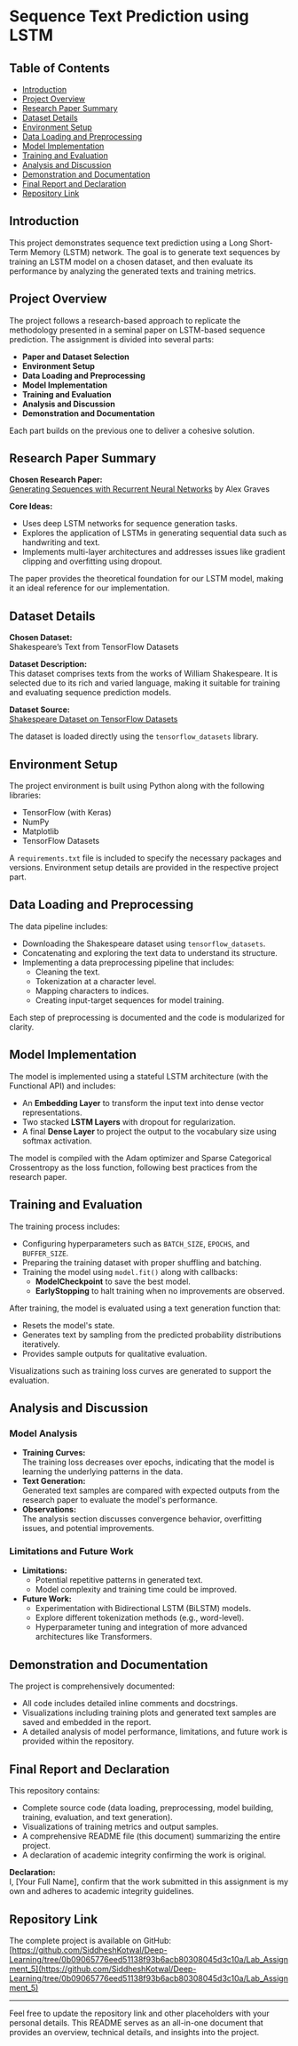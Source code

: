 # Sequence Text Prediction using LSTM

## Table of Contents
- [Introduction](#introduction)
- [Project Overview](#project-overview)
- [Research Paper Summary](#research-paper-summary)
- [Dataset Details](#dataset-details)
- [Environment Setup](#environment-setup)
- [Data Loading and Preprocessing](#data-loading-and-preprocessing)
- [Model Implementation](#model-implementation)
- [Training and Evaluation](#training-and-evaluation)
- [Analysis and Discussion](#analysis-and-discussion)
- [Demonstration and Documentation](#demonstration-and-documentation)
- [Final Report and Declaration](#final-report-and-declaration)
- [Repository Link](#repository-link)

## Introduction
This project demonstrates sequence text prediction using a Long Short-Term Memory (LSTM) network. The goal is to generate text sequences by training an LSTM model on a chosen dataset, and then evaluate its performance by analyzing the generated texts and training metrics.

## Project Overview
The project follows a research-based approach to replicate the methodology presented in a seminal paper on LSTM-based sequence prediction. The assignment is divided into several parts:
- **Paper and Dataset Selection**
- **Environment Setup**
- **Data Loading and Preprocessing**
- **Model Implementation**
- **Training and Evaluation**
- **Analysis and Discussion**
- **Demonstration and Documentation**

Each part builds on the previous one to deliver a cohesive solution.

## Research Paper Summary
**Chosen Research Paper:**  
[Generating Sequences with Recurrent Neural Networks](https://arxiv.org/abs/1308.0850) by Alex Graves

**Core Ideas:**
- Uses deep LSTM networks for sequence generation tasks.
- Explores the application of LSTMs in generating sequential data such as handwriting and text.
- Implements multi-layer architectures and addresses issues like gradient clipping and overfitting using dropout.

The paper provides the theoretical foundation for our LSTM model, making it an ideal reference for our implementation.

## Dataset Details
**Chosen Dataset:**  
Shakespeare’s Text from TensorFlow Datasets

**Dataset Description:**  
This dataset comprises texts from the works of William Shakespeare. It is selected due to its rich and varied language, making it suitable for training and evaluating sequence prediction models.

**Dataset Source:**  
[Shakespeare Dataset on TensorFlow Datasets](https://www.tensorflow.org/datasets/catalog/tiny_shakespeare)

The dataset is loaded directly using the `tensorflow_datasets` library.

## Environment Setup
The project environment is built using Python along with the following libraries:
- TensorFlow (with Keras)
- NumPy
- Matplotlib
- TensorFlow Datasets

A `requirements.txt` file is included to specify the necessary packages and versions. Environment setup details are provided in the respective project part.

## Data Loading and Preprocessing
The data pipeline includes:
- Downloading the Shakespeare dataset using `tensorflow_datasets`.
- Concatenating and exploring the text data to understand its structure.
- Implementing a data preprocessing pipeline that includes:
  - Cleaning the text.
  - Tokenization at a character level.
  - Mapping characters to indices.
  - Creating input-target sequences for model training.

Each step of preprocessing is documented and the code is modularized for clarity.

## Model Implementation
The model is implemented using a stateful LSTM architecture (with the Functional API) and includes:
- An **Embedding Layer** to transform the input text into dense vector representations.
- Two stacked **LSTM Layers** with dropout for regularization.
- A final **Dense Layer** to project the output to the vocabulary size using softmax activation.

The model is compiled with the Adam optimizer and Sparse Categorical Crossentropy as the loss function, following best practices from the research paper.

## Training and Evaluation
The training process includes:
- Configuring hyperparameters such as `BATCH_SIZE`, `EPOCHS`, and `BUFFER_SIZE`.
- Preparing the training dataset with proper shuffling and batching.
- Training the model using `model.fit()` along with callbacks:
  - **ModelCheckpoint** to save the best model.
  - **EarlyStopping** to halt training when no improvements are observed.

After training, the model is evaluated using a text generation function that:
- Resets the model's state.
- Generates text by sampling from the predicted probability distributions iteratively.
- Provides sample outputs for qualitative evaluation.

Visualizations such as training loss curves are generated to support the evaluation.

## Analysis and Discussion
### Model Analysis
- **Training Curves:**  
  The training loss decreases over epochs, indicating that the model is learning the underlying patterns in the data.
- **Text Generation:**  
  Generated text samples are compared with expected outputs from the research paper to evaluate the model's performance.
- **Observations:**  
  The analysis section discusses convergence behavior, overfitting issues, and potential improvements.

### Limitations and Future Work
- **Limitations:**  
  - Potential repetitive patterns in generated text.
  - Model complexity and training time could be improved.
- **Future Work:**  
  - Experimentation with Bidirectional LSTM (BiLSTM) models.
  - Explore different tokenization methods (e.g., word-level).
  - Hyperparameter tuning and integration of more advanced architectures like Transformers.

## Demonstration and Documentation
The project is comprehensively documented:
- All code includes detailed inline comments and docstrings.
- Visualizations including training plots and generated text samples are saved and embedded in the report.
- A detailed analysis of model performance, limitations, and future work is provided within the repository.

## Final Report and Declaration
This repository contains:
- Complete source code (data loading, preprocessing, model building, training, evaluation, and text generation).
- Visualizations of training metrics and output samples.
- A comprehensive README file (this document) summarizing the entire project.
- A declaration of academic integrity confirming the work is original.

**Declaration:**  
I, [Your Full Name], confirm that the work submitted in this assignment is my own and adheres to academic integrity guidelines.

## Repository Link
The complete project is available on GitHub: [https://github.com/SiddheshKotwal/Deep-Learning/tree/0b09065776eed51138f93b6acb80308045d3c10a/Lab_Assignment_5](https://github.com/SiddheshKotwal/Deep-Learning/tree/0b09065776eed51138f93b6acb80308045d3c10a/Lab_Assignment_5)

---

Feel free to update the repository link and other placeholders with your personal details. This README serves as an all-in-one document that provides an overview, technical details, and insights into the project.
